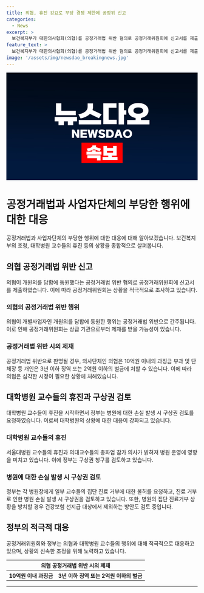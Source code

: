 ```yaml
---
title: 의협, 휴진 강요로 부당 경쟁 제한에 공정위 신고
categories:
  - News
excerpt: >
  보건복지부가 대한의사협회(의협)를 공정거래법 위반 혐의로 공정거래위원회에 신고서를 제출했다. 이에 따라 공정위는 의협이 개별사업자인 개원의를 담합에 동원했다고 보고, 관련 법에 따라 10억원 이내 과징금 부과와 3년 이하 징역 또는 2억원 이하 벌금 처벌이 가능하다고 설명했다. 또한 정부는 대학병원 교수들의 휴진에 대해 병원에 손실이 발생하면 구상권을 청구하라고 요청함과 동시에 진료거부 상황을 방치하면 건강보험 선지급 대상에서 제외할 수 있다는 입장을 밝혔다.
feature_text: >
  보건복지부가 대한의사협회(의협)를 공정거래법 위반 혐의로 공정거래위원회에 신고서를 제출했다. 이에 따라 공정위는 의협이 개별사업자인 개원의를 담합에 동원했다고 보고, 관련 법에 따라 10억원 이내 과징금 부과와 3년 이하 징역 또는 2억원 이하 벌금 처벌이 가능하다고 설명했다. 또한 정부는 대학병원 교수들의 휴진에 대해 병원에 손실이 발생하면 구상권을 청구하라고 요청함과 동시에 진료거부 상황을 방치하면 건강보험 선지급 대상에서 제외할 수 있다는 입장을 밝혔다.
image: '/assets/img/newsdao_breakingnews.jpg'
---
```


<p><img src="/assets/img/newsdao_breakingnews.jpg" alt="koreaapp 속보" /></p>

<h1>공정거래법과 사업자단체의 부당한 행위에 대한 대응</h1>

<p data-ke-size="size16">공정거래법과 사업자단체의 부당한 행위에 대한 대응에 대해 알아보겠습니다. 보건복지부의 조청, 대학병원 교수들의 휴진 등의 상황을 종합적으로 살펴봅니다.</p>

<h2>의협 공정거래법 위반 신고</h2>

<p data-ke-size="size16">의협이 개원의를 담합에 동원했다는 공정거래법 위반 혐의로 공정거래위원회에 신고서를 제출하였습니다. 이에 따라 공정거래위원회는 상황을 적극적으로 조사하고 있습니다.</p>

<h3><b>의협의 공정거래법 위반 행위</b></h3>

<p data-ke-size="size16">의협이 개별사업자인 개원의를 담합에 동원한 행위는 공정거래법 위반으로 간주됩니다. 이로 인해 공정거래위원회는 상급 기관으로부터 제재를 받을 가능성이 있습니다.</p>

<h3><b>공정거래법 위반 시의 제재</b></h3>

<p data-ke-size="size16">공정거래법 위반으로 판명될 경우, 의사단체인 의협은 10억원 이내의 과징금 부과 및 단체장 등 개인은 3년 이하 징역 또는 2억원 이하의 벌금에 처할 수 있습니다. 이에 따라 의협은 심각한 시정이 필요한 상황에 처해있습니다.</p>

<h2>대학병원 교수들의 휴진과 구상권 검토</h2>

<p data-ke-size="size16">대학병원 교수들이 휴진을 시작하면서 정부는 병원에 대한 손실 발생 시 구상권 검토를 요청하였습니다. 이로써 대학병원의 상황에 대한 대응이 강화되고 있습니다.</p>

<h3><b>대학병원 교수들의 휴진</b></h3>

<p data-ke-size="size16">서울대병원 교수들의 휴진과 의대교수들의 총파업 참가 의사가 밝혀져 병원 운영에 영향을 미치고 있습니다. 이에 정부는 구상권 청구를 검토하고 있습니다.</p>

<h3><b>병원에 대한 손실 발생 시 구상권 검토</b></h3>

<p data-ke-size="size16">정부는 각 병원장에게 일부 교수들의 집단 진료 거부에 대한 불허를 요청하고, 진료 거부로 인한 병원 손실 발생 시 구상권을 검토하고 있습니다. 또한, 병원의 집단 진료거부 상황을 방치할 경우 건강보험 선지급 대상에서 제외하는 방안도 검토 중입니다.</p>

<h2>정부의 적극적 대응</h2>

<p data-ke-size="size16">공정거래위원회와 정부는 의협과 대학병원 교수들의 행위에 대해 적극적으로 대응하고 있으며, 상황의 신속한 조정을 위해 노력하고 있습니다.</p>

<table>
    <thead>
        <tr>
            <th colspan="2">의협 공정거래법 위반 시의 제재</th>
        </tr>
    </thead>
    <tbody>
        <tr>
            <td style="text-align: center; height: 17px;"><b>10억원 이내 과징금</b></td>
            <td style="text-align: center; height: 17px;"><b>3년 이하 징역 또는 2억원 이하의 벌금</b></td>
        </tr>
    </tbody>
</table>

<hr>

<p data-ke-size="size16">&nbsp;</p>

